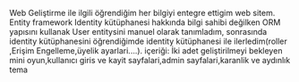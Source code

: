 Web Geliştirme ile ilgili öğrendiğim her bilgiyi entegre ettigim web sitem.
Entity framework Identity kütüphanesi hakkında bilgi sahibi değilken ORM yapısını kullanak User entitysini manuel olarak tanımladım, sonrasında identity kütüphanesini öğrendiğimde identity kütüphanesi ile ilerledim(roller ,Erişim Engelleme,üyelik ayarlari....).
içeriği: İki adet geliştirilmeyi bekleyen mini oyun,kullanıcı giris ve kayit sayfalari,admin sayfalari,karanlik ve aydınlık tema

